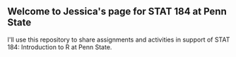 ## Welcome to Jessica's page for STAT 184 at Penn State

I'll use this repository to share assignments and activities in support of STAT 184: Introduction to R at Penn State.
